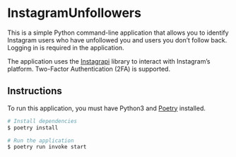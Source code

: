# InstagramUnfollowers

This is a simple Python command-line application that allows you to identify Instagram users who have unfollowed you and users you don’t follow back. Logging in is required in the application.

The application uses the [Instagrapi](https://subzeroid.github.io/instagrapi) library to interact with Instagram’s platform. Two-Factor Authentication (2FA) is  supported.

## Instructions

To run this application, you must have Python3 and [Poetry](https://python-poetry.org) installed.

```bash
# Install dependencies
$ poetry install

# Run the application
$ poetry run invoke start
```

